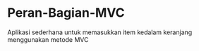 # Peran-Bagian-MVC

Aplikasi sederhana untuk memasukkan item kedalam keranjang menggunakan metode MVC
